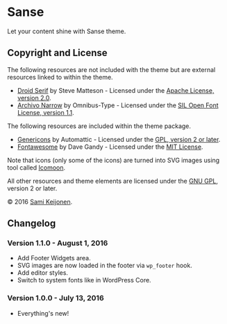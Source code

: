 # Sanse

Let your content shine with Sanse theme.

## Copyright and License

The following resources are not included with the theme but are external resources linked to within the theme.

* [Droid Serif](https://www.google.com/fonts/specimen/Source+Sans+Pro) by Steve Matteson - Licensed under the [Apache License, version 2.0](http://www.apache.org/licenses/LICENSE-2.0.html).
* [Archivo Narrow](https://www.google.com/fonts/specimen/Archivo+Narrow) by Omnibus-Type - Licensed under the [SIL Open Font License, version 1.1](http://scripts.sil.org/OFL).

The following resources are included within the theme package.

* [Genericons](http://genericons.com/) by Automattic - Licensed under the [GPL, version 2 or later](http://www.gnu.org/licenses/old-licenses/gpl-2.0.html).
* [Fontawesome](https://fortawesome.github.io/Font-Awesome/) by Dave Gandy - Licensed under the [MIT License](http://opensource.org/licenses/MIT).

Note that icons (only some of the icons) are turned into SVG images using tool called [Icomoon](https://icomoon.io/app/).

All other resources and theme elements are licensed under the [GNU GPL](http://www.gnu.org/licenses/old-licenses/gpl-2.0.html), version 2 or later.

&copy; 2016 [Sami Keijonen](https://foxland.fi/).

## Changelog

### Version 1.1.0 - August 1, 2016

* Add Footer Widgets area.
* SVG images are now loaded in the footer via `wp_footer` hook.
* Add editor styles.
* Switch to system fonts like in WordPress Core.

### Version 1.0.0 - July 13, 2016

* Everything's new!